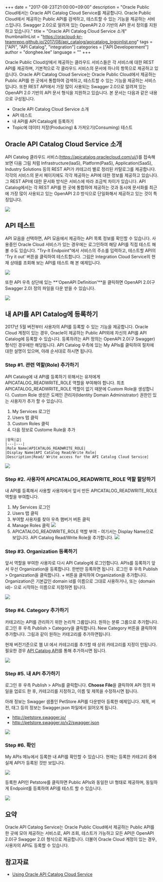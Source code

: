 ﻿+++
date = "2017-08-23T21:00:00+09:00"
description = "Oracle Public Cloud에서는 Oracle API Catalog Cloud Service를 제공합니다. Oracle Public Cloud에서 제공하는 Public API를 검색하고, 테스트할 수 있는 기능을 제공하는 서비스입니다. Swagger 2.0으로 알려져 있는 OpenAPI 2.0 기반의 API 문서 정의를 지원하고 있습니다."
title = "Oracle API Catalog Cloud Service 소개"
thumbnailInList = "https://oracloud-kr-teamrepo.github.io/2017/08/api_catalog/apicatalog_logoinlist.png"
tags = ["API", "API Catalog", "integration"]
categories = ["API Developerment"]
author = "donghee.lee"
language = ""
+++

Oracle Public Cloud상에서 제공하는 클라우드 서비스들은 각 서비스에 대한 REST API를 제공하며, 기본적으로 각 클라우드 서비스의 문서에 하나의 항목으로 제공하고 있습니다. Oracle API Catalog Cloud Service는 Oracle Public Cloud에서 제공하는 Public API를 한 곳에서 통합하여 검색하고, 테스트할 수 있는 기능을 제공하는 서비스입니다. 또한 REST API에서 가장 많이 사용되는 Swagger 2.0으로 알려져 있는 OpenAPI 2.0 기반의 API 문서 형식을 지원하고 있습니다. 본 문서는 다음과 같은 내용으로 구성됩니다.

  - Oracle API Catalog Cloud Service 소개
  - API 테스트
  - 내 API를 API Catalog에 등록하기
  - Topic에 데이터 저장(Producing) & 가져오기(Consuming) 테스트


## Oracle API Catalog Cloud Service 소개

API Catalog 클라우드 서비스(https://apicatalog.oraclecloud.com/ui/)를 접속해 보면 다음 그림 처럼 Infrastructure(IaaS), Platform(PaaS), Application(SaaS), Industry Solutions 등의 REST API가 카테고리 별로 정리된 카탈로그를 제공합니다. 각각의 서비스의 문서 페이지에도 각각 제공하는 API에 대한 정보를 제공하고 있습니다. 그 REST API에 대한 문서화 방식은 서비스에 따라 조금씩 차이가 있습니다. API Catalog에서는 각 REST API를 한 곳에 통합하여 제공하는 것과 동시에 문서화를 최근에 가장 많이 사용되고 있는 OpenAPI 2.0 방식으로 단일화해서 제공하고 있는 것이 특징입니다.

![](https://oracloud-kr-teamrepo.github.io/2017/08/api_catalog/apicatalog01.png)


## API 테스트
API 모음을 선택하면, API 모음에서 제공하는 API 목록 정보를 확인할 수 있습니다. 사용중인 Oracle Cloud 서비스가 있는 경우에는 로그인하여 해당 API를 직접 테스트 해 볼 수도 있습니다. "Try-It Endpoint"에서 서비스의 주소를 입력하고, 테스트할 API의 'Try it out' 버튼을 클릭하여 테스트합니다. 그림은 Integration Cloud Service의 현재 상태를 조회해 보는 API를 테스트 해 본 예제입니다.

![](https://oracloud-kr-teamrepo.github.io/2017/08/api_catalog/apicatalog02.png)

또한 API 우측 상단에 있는 **'OpenAPI Definition'**을 클릭하면 OpenAPI 2.0(구 Swagger 2.0) 정의 파일을 다운 받을 수 있습니다.

![](https://oracloud-kr-teamrepo.github.io/2017/08/api_catalog/apicatalog03.png)


## 내 API를 API Catalog에 등록하기
2017년 5월 버전부터 사용자의 API를 등록할 수 있는 기능을 제공합니다. Oracle Cloud 계정이 있는 경우, Oracle이 제공하는 Public API외에 자신의 API를 API Catalog에 등록할 수 있습니다. 등록하려는 API 정의는 OpenAPI 2.0(구 Swagger) 형식인 경우에만 해당됩니다. API Catalog 우측에 있는 My APIs를 클릭하여 절차에 대한 설명이 있으며, 아래 순서대로 하시면 됩니다.

### Step #1. 관련 역할(Role) 추가하기
API Catalog에 내 API를 등록하기 위해서는 유저에게 APICATALOG_READWRITE_ROLE 역할을 부여해야 합니다.
최초  APICATALOG_READWRITE_ROLE 역할이 없기 때문에 Custom Role을 생성합니다. Custom Role 생성은 도메인 관리자(Identity Domain Administrator) 권한인 있는 사용자가 추가 할 수 있습니다.

  1. My Services 로그인
  2. Users 탭 클릭
  3. Custom Roles 클릭
  4. 다음 정보로 Custome Rule을 추가

    |항목|값|
    |---|---|
    |Role Name|APICATALOG_READWRITE_ROLE|
    |Display Name|API Catalog Read/Write Role|
    |Description|Read/ Write access for the API Catalog Cloud Service|

![](https://oracloud-kr-teamrepo.github.io/2017/08/api_catalog/apicatalog04.png)


### Step #2. 사용자여 APICATALOG_READWRITE_ROLE 역할 할당하기
내 API를 등록해서 사용할 사용자에서 앞서 만든 APICATALOG_READWRITE_ROLE 역할을 부여합니다.

  1. My Services 로그인
  2. Users 탭 클릭
  3. 부여할 사용자를 찾아 우측 햄버거 버튼 클릭
  4. Manage Roles 클릭
    ![](https://oracloud-kr-teamrepo.github.io/2017/08/api_catalog/apicatalog05.png)
  5. APICATALOG_READWRITE_ROLE 역할 부여 - 여기서는 Display Name으로 보입니다. API Catalog Read/Write Role을 추가합니다.
    ![](https://oracloud-kr-teamrepo.github.io/2017/08/api_catalog/apicatalog06.png)


### Step #3. Organization 등록하기
앞서 역할을 부여한 사용자로 다시 API Catalog에 로그인합니다. APIs를 등록하기 앞서 우선 Organization을 등록합니다. 한번만 등록하면 됩니다. 로그인 후 우측 Publish > Organization을 클릭합니다. + 버튼을 클릭하여 Organization을 추가합니다. Organization은 기본값인 domain id를 이름으로 그대로 사용하거나, 또는 {domain id}- 으로 시작하는 이름으로 지정하면 됩니다.

![](https://oracloud-kr-teamrepo.github.io/2017/08/api_catalog/apicatalog07.png)


### Step #4. Category 추가하기
카테고리는 API를 관리하기 위한 논리적 그룹입니다. 원하는 분류 그룹으로 추가합니다. 로그인 후 우측 Publish > Category을 클릭합니다. New Category 버튼을 클릭하여 추가합니다. 그림과 같이 원하는 카테고리를 추가하면됩니다.

현재 버전기준으로 웹 UI 에서 카테고리를 추가할 때 상위 카테고리를 지정이 안됩니다. 필요한 경우 [API Catalog API](https://apicatalog.oraclecloud.com/ui/views/apicollection/oracle-public/apicatalog/1.0/Categories)를 통해 추가하시면 됩니다.

![](https://oracloud-kr-teamrepo.github.io/2017/08/api_catalog/apicatalog08.png)


### Step #5. 내 API 추가하기
로그인 후 우측 Publish > APIs를 클릭합니다. **Choose File**을 클릭하여 API 정의 파일을 업로드 한 후, 카테고리를 지정하고, 이름 및 제목을 수정하시면 됩니다. 

아래 정보는 Swagger 샘플인 PetStore API를 다운받아 등록한 예제입니다. 제목, 버전, 태그 등의 정보는 Swagger.json 파일에서 읽어오게 됩니다.

  - http://petstore.swagger.io/
  - http://petstore.swagger.io/v2/swagger.json

![](https://oracloud-kr-teamrepo.github.io/2017/08/api_catalog/apicatalog09.png)


### Step #6. 확인
My APIs 메뉴에서 등록한 내 API를 확인할 수 있습니다. 현재는 등록한 카테고리 중에 실제 API가 등록된 것만 보입니다.

![](https://oracloud-kr-teamrepo.github.io/2017/08/api_catalog/apicatalog10.png)

등록한 API인 Petstore를 클릭하면 Public APIs와 동일한 UI 형태로 제공하며, 동일하게 Endpoint를 등록하여 API를 테스트 할 수 있습니다.

![](https://oracloud-kr-teamrepo.github.io/2017/08/api_catalog/apicatalog11.png)


## 요약

Oracle API Catalog Service는 Oracle Public Cloud에서 제공하는 Public API를 한 곳에 모아 제공하는 서비스로, API 조회, 테스트가 가능하고 모든 API은 OpenAPI 2.0(구 Swagger 2.0) 형식으로 제공합니다. 더불어 Oracle Cloud 계정이 있는 경우, 사용자의 API도 등록할 수 있습니다.


## 참고자료

- [Using Oracle API Catalog Cloud Service](http://docs.oracle.com/en/cloud/paas/apicatalog-cloud/apiug/index.html)


